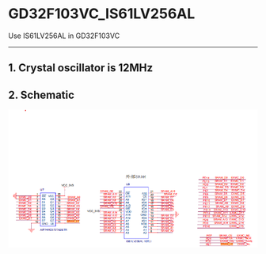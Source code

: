 # GD32F103VC_IS61LV256AL #

Use IS61LV256AL in GD32F103VC

---------------------------------------

## 1. Crystal oscillator is 12MHz ##

## 2. Schematic ##

![Chip connection](Doc\IS61LV256AL-Schematic.png)
